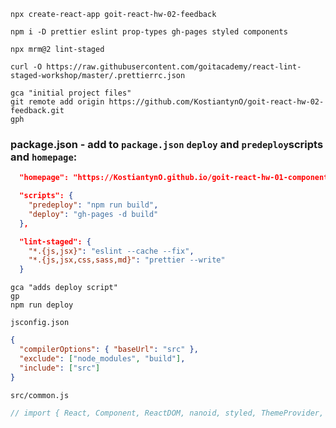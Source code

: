 ```shell
npx create-react-app goit-react-hw-02-feedback

npm i -D prettier eslint prop-types gh-pages styled components

npx mrm@2 lint-staged

curl -O https://raw.githubusercontent.com/goitacademy/react-lint-staged-workshop/master/.prettierrc.json

gca "initial project files"
git remote add origin https://github.com/KostiantynO/goit-react-hw-02-feedback.git
gph
```

### package.json - add to `package.json` `deploy` and `predeploy`scripts and `homepage`:

```json
  "homepage": "https://KostiantynO.github.io/goit-react-hw-01-components",

  "scripts": {
    "predeploy": "npm run build",
    "deploy": "gh-pages -d build"
  },

  "lint-staged": {
    "*.{js,jsx}": "eslint --cache --fix",
    "*.{js,jsx,css,sass,md}": "prettier --write"
  }
```

```shell
gca "adds deploy script"
gp
npm run deploy
```

`jsconfig.json`

```json
{
  "compilerOptions": { "baseUrl": "src" },
  "exclude": ["node_modules", "build"],
  "include": ["src"]
}
```

`src/common.js`

```js
// import { React, Component, ReactDOM, nanoid, styled, ThemeProvider, PropTypes, theme } from 'common'
```
